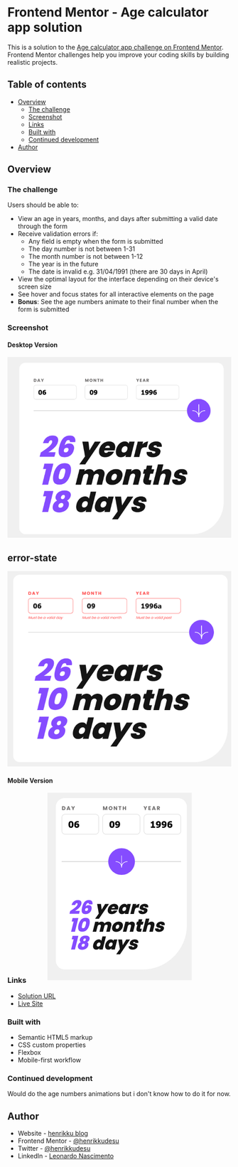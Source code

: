 # Frontend Mentor - Age calculator app solution

This is a solution to the [Age calculator app challenge on Frontend Mentor](https://www.frontendmentor.io/challenges/age-calculator-app-dF9DFFpj-Q). Frontend Mentor challenges help you improve your coding skills by building realistic projects. 

## Table of contents

- [Overview](#overview)
  - [The challenge](#the-challenge)
  - [Screenshot](#screenshot)
  - [Links](#links)
  - [Built with](#built-with)
  - [Continued development](#continued-development)
- [Author](#author)

## Overview

### The challenge

Users should be able to:

- View an age in years, months, and days after submitting a valid date through the form
- Receive validation errors if:
  - Any field is empty when the form is submitted
  - The day number is not between 1-31
  - The month number is not between 1-12
  - The year is in the future
  - The date is invalid e.g. 31/04/1991 (there are 30 days in April)
- View the optimal layout for the interface depending on their device's screen size
- See hover and focus states for all interactive elements on the page
- **Bonus**: See the age numbers animate to their final number when the form is submitted

### Screenshot

#### Desktop Version
<p align="center"><img src="./screenshots/desktop-view.png"></p>

## error-state
<p align="center"><img src="./screenshots/error-state.png"></p>

#### Mobile Version
<p align="center" style="height: 600px; height: 390px"><img src="./screenshots/mobile-view.png"></p>

### Links

- [Solution URL](https://github.com/henrikkudesu/age-calculator-app-main)
- [Live Site](https://henrikkudesu.github.io/age-calculator-app-main)

### Built with

- Semantic HTML5 markup
- CSS custom properties
- Flexbox
- Mobile-first workflow

### Continued development

Would do the age numbers animations but i don't know how to do it for now.

## Author

- Website - [henrikku blog](https://henrikkudesu.github.io/)
- Frontend Mentor - [@henrikkudesu](https://www.frontendmentor.io/profile/henrikkudesu)
- Twitter - [@henrikkudesu](https://twitter.com/henrikkudesu)
- LinkedIn - [Leonardo Nascimento](https://www.linkedin.com/in/leonardo-henrikku/)
